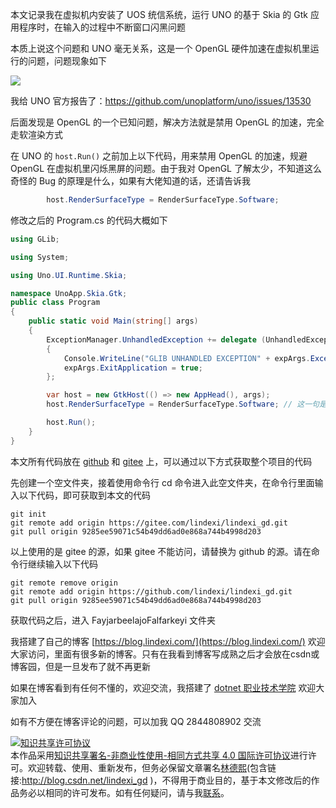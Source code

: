 
本文记录我在虚拟机内安装了 UOS 统信系统，运行 UNO 的基于 Skia 的 Gtk 应用程序时，在输入的过程中不断窗口闪黑问题

<!--more-->


<!-- CreateTime:2023/9/7 8:58:59 -->

<!-- 发布 -->
<!-- 博客 -->

本质上说这个问题和 UNO 毫无关系，这是一个 OpenGL 硬件加速在虚拟机里运行的问题，问题现象如下

<!-- ![](image/dotnet 在 UOS 统信系统上运行 UNO 程序输入时闪烁黑屏问题/uos-UNO-skia-gtk-flash.gif) -->
![](http://image.acmx.xyz/lindexi%2Fuos-UNO-skia-gtk-flash.gif)

我给 UNO 官方报告了：https://github.com/unoplatform/uno/issues/13530

后面发现是 OpenGL 的一个已知问题，解决方法就是禁用 OpenGL 的加速，完全走软渲染方式

在 UNO 的 `host.Run()` 之前加上以下代码，用来禁用 OpenGL 的加速，规避 OpenGL 在虚拟机里闪烁黑屏的问题。由于我对 OpenGL 了解太少，不知道这么奇怪的 Bug 的原理是什么，如果有大佬知道的话，还请告诉我

```csharp
        host.RenderSurfaceType = RenderSurfaceType.Software;
```

修改之后的 Program.cs 的代码大概如下

```csharp
using GLib;

using System;

using Uno.UI.Runtime.Skia;

namespace UnoApp.Skia.Gtk;
public class Program
{
    public static void Main(string[] args)
    {
        ExceptionManager.UnhandledException += delegate (UnhandledExceptionArgs expArgs)
        {
            Console.WriteLine("GLIB UNHANDLED EXCEPTION" + expArgs.ExceptionObject.ToString());
            expArgs.ExitApplication = true;
        };

        var host = new GtkHost(() => new AppHead(), args);
        host.RenderSurfaceType = RenderSurfaceType.Software; // 这一句是关键

        host.Run();
    }
}
```

本文所有代码放在 [github](https://github.com/lindexi/lindexi_gd/tree/9285ee59071c54b49dd6ad0e868a744b4998d203/FayjarbeelajoFalfarkeyi) 和 [gitee](https://gitee.com/lindexi/lindexi_gd/tree/9285ee59071c54b49dd6ad0e868a744b4998d203/FayjarbeelajoFalfarkeyi) 上，可以通过以下方式获取整个项目的代码

先创建一个空文件夹，接着使用命令行 cd 命令进入此空文件夹，在命令行里面输入以下代码，即可获取到本文的代码

```
git init
git remote add origin https://gitee.com/lindexi/lindexi_gd.git
git pull origin 9285ee59071c54b49dd6ad0e868a744b4998d203
```

以上使用的是 gitee 的源，如果 gitee 不能访问，请替换为 github 的源。请在命令行继续输入以下代码

```
git remote remove origin
git remote add origin https://github.com/lindexi/lindexi_gd.git
git pull origin 9285ee59071c54b49dd6ad0e868a744b4998d203
```

获取代码之后，进入 FayjarbeelajoFalfarkeyi 文件夹


我搭建了自己的博客 [https://blog.lindexi.com/](https://blog.lindexi.com/) 欢迎大家访问，里面有很多新的博客。只有在我看到博客写成熟之后才会放在csdn或博客园，但是一旦发布了就不再更新

如果在博客看到有任何不懂的，欢迎交流，我搭建了 [dotnet 职业技术学院](https://t.me/dotnet_campus) 欢迎大家加入

如有不方便在博客评论的问题，可以加我 QQ 2844808902 交流

<a rel="license" href="http://creativecommons.org/licenses/by-nc-sa/4.0/"><img alt="知识共享许可协议" style="border-width:0" src="https://licensebuttons.net/l/by-nc-sa/4.0/88x31.png" /></a><br />本作品采用<a rel="license" href="http://creativecommons.org/licenses/by-nc-sa/4.0/">知识共享署名-非商业性使用-相同方式共享 4.0 国际许可协议</a>进行许可。欢迎转载、使用、重新发布，但务必保留文章署名[林德熙](http://blog.csdn.net/lindexi_gd)(包含链接:http://blog.csdn.net/lindexi_gd )，不得用于商业目的，基于本文修改后的作品务必以相同的许可发布。如有任何疑问，请与我[联系](mailto:lindexi_gd@163.com)。